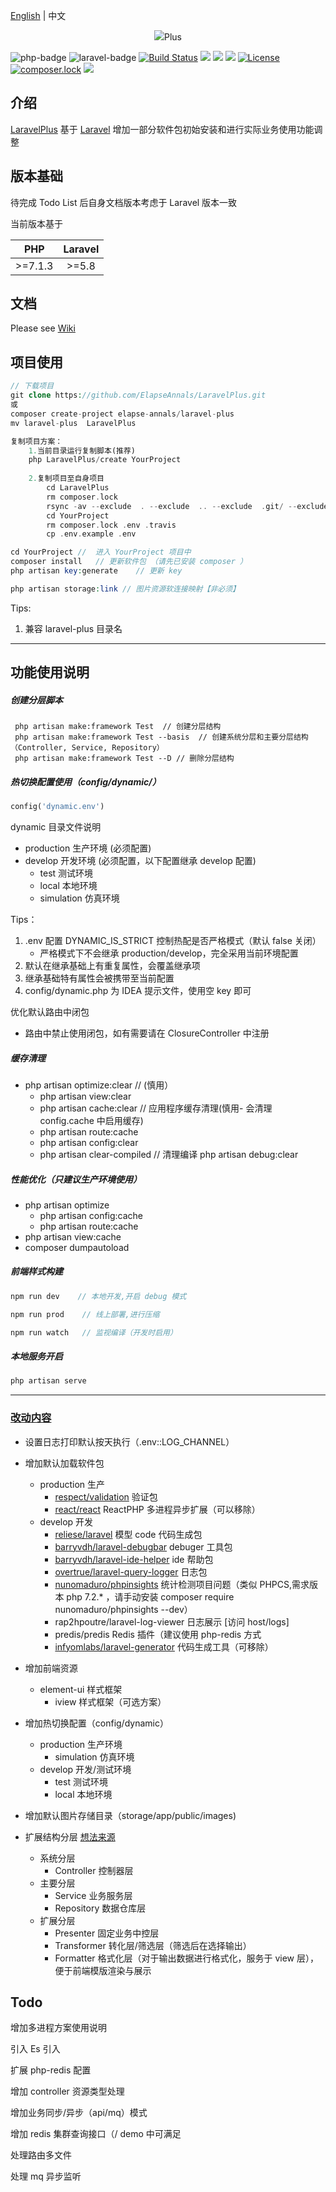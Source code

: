 [English](./README-EN.md) | 中文

<p align="center"><img src="https://laravel.com/assets/img/components/logo-laravel.svg"><span align="center">Plus</span> </p>

![php-badge](https://img.shields.io/badge/php-%3E%3D%207.1-8892BF.svg)
![laravel-badge](https://img.shields.io/badge/Laravel%20-%3E%3D5.8-red.svg)
[![Build Status](https://api.travis-ci.org/ElapseAnnals/LaravelPlus.svg)](https://travis-ci.org/ElapseAnnals/LaravelPlus)
<img class="latest_stable_version_img" src="https://poser.pugx.org/elapse-annals/laravel-plus/v/stable">
<img class="total_img" src="https://poser.pugx.org/elapse-annals/laravel-plus/downloads">
<img class="latest_unstable_version_img" src="https://poser.pugx.org/elapse-annals/laravel-plus/v/unstable">
[![License](https://poser.pugx.org/elapse-annals/laravel-plus/license)](LICENSE)
[![composer.lock](https://poser.pugx.org/elapse-annals/laravel-plus/composerlock)](https://packagist.org/packages/elapse-annals/laravel-plus)
<a href="https://beerpay.io/ElapseAnnals/LaravelPlus"><img src="https://beerpay.io/ElapseAnnals/LaravelPlus/make-wish.svg?style=flat" /></a>

## 介绍
[LaravelPlus](https://github.com/ElapseAnnals/LaravelPlus) 基于 [Laravel](https://github.com/laravel/laravel) 增加一部分软件包初始安装和进行实际业务使用功能调整



## 版本基础
待完成 Todo List 后自身文档版本考虑于 Laravel 版本一致

当前版本基于 

| PHP     | Laravel |
|:-------:|:-------:|
| >=7.1.3 | >=5.8    |

## 文档

Please see [Wiki](https://github.com/ElapseAnnals/LaravelPlus.wiki.git) 

## 项目使用

```php
// 下载项目
git clone https://github.com/ElapseAnnals/LaravelPlus.git   
或
composer create-project elapse-annals/laravel-plus
mv laravel-plus  LaravelPlus

复制项目方案：
    1.当前目录运行复制脚本(推荐)
    php LaravelPlus/create YourProject
    
    2.复制项目至自身项目
        cd LaravelPlus
        rm composer.lock
        rsync -av --exclude  . --exclude  .. --exclude  .git/ --exclude  vendor/ --exclude  .github/ LaravelPlus/* YourProject               // */         
        cd YourProject
        rm composer.lock .env .travis
        cp .env.example .env   

cd YourProject //  进入 YourProject 项目中
composer install   // 更新软件包 （请先已安装 composer ）
php artisan key:generate    // 更新 key

php artisan storage:link // 图片资源软连接映射【非必须】
```
Tips:
1. 兼容 laravel-plus 目录名

<hr>

## 功能使用说明

##### 创建分层脚本
```
 php artisan make:framework Test  // 创建分层结构
 php artisan make:framework Test --basis  // 创建系统分层和主要分层结构（Controller, Service, Repository）
 php artisan make:framework Test --D // 删除分层结构 
```

##### 热切换配置使用（config/dynamic/）
```php
config('dynamic.env')

```
dynamic 目录文件说明
   -  production 生产环境 (必须配置)
 -  develop 开发环境 (必须配置，以下配置继承 develop 配置)
    -  test 测试环境
    -  local 本地环境
    -  simulation 仿真环境
    
Tips：
  
1. .env 配置 DYNAMIC_IS_STRICT 控制热配是否严格模式（默认 false 关闭）
    - 严格模式下不会继承 production/develop，完全采用当前环境配置
2. 默认在继承基础上有重复属性，会覆盖继承项 
3. 继承基础特有属性会被携带至当前配置 
4. config/dynamic.php 为 IDEA 提示文件，使用空 key 即可

优化默认路由中闭包
- 路由中禁止使用闭包，如有需要请在 ClosureController 中注册

##### 缓存清理
- php artisan optimize:clear     // (慎用）
    - php artisan view:clear
    - php artisan cache:clear    // 应用程序缓存清理(慎用- 会清理 config.cache 中启用缓存)
    - php artisan route:cache
    - php artisan config:clear
    - php artisan clear-compiled    // 清理编译
 php artisan debug:clear

##### 性能优化（只建议生产环境使用）
- php artisan optimize
    - php artisan config:cache
    - php artisan route:cache
- php artisan view:cache
- composer dumpautoload


##### 前端样式构建

 ```php
npm run dev    // 本地开发,开启 debug 模式

npm run prod    // 线上部署,进行压缩

npm run watch   // 监视编译（开发时启用）
```

##### 本地服务开启
```php
php artisan serve
```

<hr />

### [改动内容](https://github.com/ElapseAnnals/LaravelPlus/wiki/3.-%E6%94%B9%E5%8A%A8%E5%86%85%E5%AE%B9)
- 设置日志打印默认按天执行（.env::LOG_CHANNEL）
- 增加默认加载软件包
    - production  生产
        - [respect/validation](https://github.com/Respect/Validation) 验证包
        - [react/react](https://github.com/reactphp/react) ReactPHP 多进程异步扩展（可以移除）
    - develop     开发
      - [reliese/laravel](https://github.com/reliese/laravel)         模型 code 代码生成包
      - [barryvdh/laravel-debugbar](https://github.com/barryvdh/laravel-debugbar)   debuger 工具包
      - [barryvdh/laravel-ide-helper](https://github.com/barryvdh/laravel-ide-helper)   ide 帮助包    
      - [overtrue/laravel-query-logger](https://github.com/overtrue/laravel-query-logger)       日志包
      - [nunomaduro/phpinsights](https://github.com/nunomaduro/phpinsights)          统计检测项目问题（类似 PHPCS,需求版本 php 7.2.* ，请手动安装 composer require nunomaduro/phpinsights --dev）
      - rap2hpoutre/laravel-log-viewer 日志展示 [访问 host/logs] 
      - predis/predis Redis 插件（建议使用 php-redis 方式
      - [infyomlabs/laravel-generator](https://github.com/InfyOmLabs/laravel-generator)     代码生成工具（可移除）
  
-  增加前端资源
    - element-ui 样式框架
        - iview 样式框架（可选方案）
  
 - 增加热切换配置（config/dynamic）
   -  production 生产环境 
        -  simulation 仿真环境
   -  develop 开发/测试环境 
        -  test 测试环境
        -  local 本地环境
   
   
 - 增加默认图片存储目录（storage/app/public/images)
 - 扩展结构分层 [想法来源](https://learnku.com/articles/19452?order_by=created_at&)
    - 系统分层
        - Controller 控制器层
    - 主要分层
        - Service 业务服务层
        - Repository 数据仓库层
    - 扩展分层
        - Presenter 固定业务中控层
        - Transformer 转化层/筛选层（筛选后在选择输出）
        - Formatter 格式化层（对于输出数据进行格式化，服务于 view 层），便于前端模版渲染与展示


## Todo

增加多进程方案使用说明

引入 Es 引入



扩展  php-redis 配置

增加 controller 资源类型处理

增加业务同步/异步（api/mq）模式

增加 redis 集群查询接口（/ demo 中可满足

处理路由多文件

处理 mq 异步监听



        
